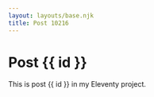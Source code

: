 ```yaml
---
layout: layouts/base.njk
title: Post 10216
---
```


# Post {{ id }}

This is post {{ id }} in my Eleventy project.
